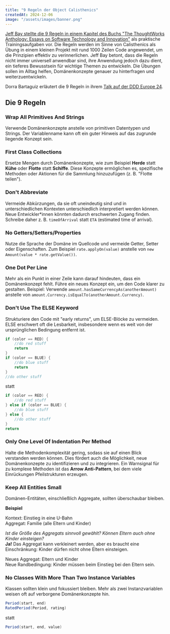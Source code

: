 ```yaml
---
title: "9 Regeln der Object Calisthenics"
createdAt: 2024-12-06
image: "/assets/images/banner.png"
---
```

[Jeff Bay stellte die 9 Regeln in einem Kapitel des Buchs "The ThoughtWorks Anthology: Essays on Software Technology and Innovation"](https://isbnsearch.org/isbn/9781934356142) als praktische Trainingsaufgaben vor. Die Regeln werden im Sinne von Calisthenics als Übung in einem kleinen Projekt mit rund 1000 Zeilen Code angewendet, um die Prinzipien effektiv zu verinnerlichen. Jeff Bay betont, dass die Regeln nicht immer universell anwendbar sind, ihre Anwendung jedoch dazu dient, ein tieferes Bewusstsein für wichtige Themen zu entwickeln. Die Übungen sollen im Alltag helfen, Domänenkonzepte genauer zu hinterfragen und weiterzuentwickeln.

Dorra Bartaguiz erläutert die 9 Regeln in ihrem [Talk auf der DDD Europe 24](/posts/ba24-elevating_tactical_ddd_patterns_through_object_calisthenics).

## Die 9 Regeln

### Wrap All Primitives And Strings

Verwende Domänenkonzepte anstelle von primitiven Datentypen und Strings. Der Variablenname kann oft ein guter Hinweis auf das zugrunde liegende Konzept sein.

### First Class Collections

Ersetze Mengen durch Domänenkonzepte, wie zum Beispiel **Herde** statt **Kühe** oder **Flotte** statt **Schiffe**. Diese Konzepte ermöglichen es, spezifische Methoden oder Aktionen für die Sammlung hinzuzufügen (z. B. "Flotte teilen").

### Don't Abbreviate

Vermeide Abkürzungen, da sie oft uneindeutig sind und in unterschiedlichen Kontexten unterschiedlich interpretiert werden können. Neue Entwickler*innen könnten dadurch erschwerten Zugang finden. Schreibe daher z. B. `timeOfArrival` statt `ETA` (estimated time of arrival).

### No Getters/Setters/Properties

Nutze die Sprache der Domäne im Quellcode und vermeide Getter, Setter oder Eigenschaften. Zum Beispiel `rate.applyOn(value)` anstelle von `new Amount(value * rate.getValue())`.

### One Dot Per Line

Mehr als ein Punkt in einer Zeile kann darauf hindeuten, dass ein Domänenkonzept fehlt. Führe ein neues Konzept ein, um den Code klarer zu gestalten. Beispiel: Verwende `amount.hasSameCurrencyAs(anotherAmount)` anstelle von `amount.Currency.isEqualTo(anotherAmount.Currency)`.

### Don't Use The ELSE Keyword

Strukturiere den Code mit "early returns", um ELSE-Blöcke zu vermeiden. ELSE erschwert oft die Lesbarkeit, insbesondere wenn es weit von der ursprünglichen Bedingung entfernt ist.

```java
if (color == RED) {
    //do red stuff
    return
}
if (color == BLUE) {
    //do blue stuff
    return
}
//do other stuff
```

statt

```java
if (color == RED) {
    //do red stuff
} else if (color == BLUE) {
    //do blue stuff
} else {
    //do other stuff
}
return
```

### Only One Level Of Indentation Per Method

Halte die Methodenkomplexität gering, sodass sie auf einen Blick verstanden werden können. Dies fördert auch die Möglichkeit, neue Domänenkonzepte zu identifizieren und zu integrieren. Ein Warnsignal für zu komplexe Methoden ist das **Arrow Anti-Pattern**, bei dem viele Einrückungen Pfeilstrukturen erzeugen.

### Keep All Entities Small

Domänen-Entitäten, einschließlich Aggregate, sollten überschaubar bleiben.

**Beispiel**

Kontext: Einstieg in eine U-Bahn  
Aggregat: Familie (alle Eltern und Kinder)

_Ist die Größe des Aggregats sinnvoll gewählt? Können Eltern auch ohne Kinder einsteigen?_  
**Ja!** Das Aggregat kann verkleinert werden, aber es braucht eine Einschränkung: Kinder dürfen nicht ohne Eltern einsteigen.

Neues Aggregat: Eltern und Kinder  
Neue Randbedingung: Kinder müssen beim Einstieg bei den Eltern sein.

### No Classes With More Than Two Instance Variables

Klassen sollten klein und fokussiert bleiben. Mehr als zwei Instanzvariablen weisen oft auf verborgene Domänenkonzepte hin.

```java
Period(start, end)
RatedPeriod(Period, rating)
```

statt

```java
Period(start, end, value)
```